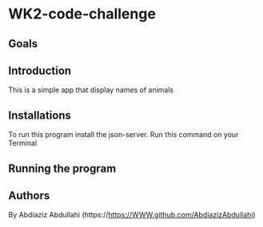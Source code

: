 # WK2-code-challenge


## Goals

## Introduction 
This is a simple app that display names of animals 



## Installations
To run this program install the json-server.
Run this command on your Terminal

## Running the program

## Authors

By Abdiaziz Abdullahi
(https://https://WWW.github.com/AbdiazizAbdullahi)